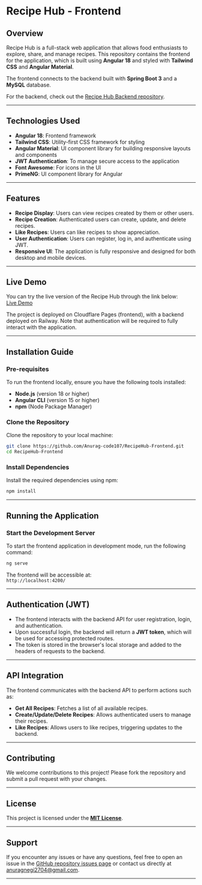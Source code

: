 # **Recipe Hub - Frontend**

## **Overview**

Recipe Hub is a full-stack web application that allows food enthusiasts to explore, share, and manage recipes. This repository contains the frontend for the application, which is built using **Angular 18** and styled with **Tailwind CSS** and **Angular Material**.

The frontend connects to the backend built with **Spring Boot 3** and a **MySQL** database.

For the backend, check out the [Recipe Hub Backend repository](https://github.com/Anurag-code107/RecipeHub-Backend).

---

## **Technologies Used**

- **Angular 18**: Frontend framework
- **Tailwind CSS**: Utility-first CSS framework for styling
- **Angular Material**: UI component library for building responsive layouts and components
- **JWT Authentication**: To manage secure access to the application
- **Font Awesome**: For icons in the UI
- **PrimeNG**: UI component library for Angular

---

## **Features**

- **Recipe Display**: Users can view recipes created by them or other users.
- **Recipe Creation**: Authenticated users can create, update, and delete recipes.
- **Like Recipes**: Users can like recipes to show appreciation.
- **User Authentication**: Users can register, log in, and authenticate using JWT.
- **Responsive UI**: The application is fully responsive and designed for both desktop and mobile devices.

---

## **Live Demo**

You can try the live version of the Recipe Hub through the link below:  
[Live Demo](https://recipehub-cwd.pages.dev/)

The project is deployed on Cloudflare Pages (frontend), with a backend deployed on Railway. Note that authentication will be required to fully interact with the application.

---

## **Installation Guide**

### **Pre-requisites**

To run the frontend locally, ensure you have the following tools installed:

- **Node.js** (version 18 or higher)
- **Angular CLI** (version 15 or higher)
- **npm** (Node Package Manager)

### **Clone the Repository**

Clone the repository to your local machine:

```bash
git clone https://github.com/Anurag-code107/RecipeHub-Frontend.git
cd RecipeHub-Frontend
```

### **Install Dependencies**

Install the required dependencies using npm:

```bash
npm install
```

---

## **Running the Application**

### **Start the Development Server**

To start the frontend application in development mode, run the following command:

```bash
ng serve
```

The frontend will be accessible at:  
`http://localhost:4200/`

---

## **Authentication (JWT)**

- The frontend interacts with the backend API for user registration, login, and authentication.
- Upon successful login, the backend will return a **JWT token**, which will be used for accessing protected routes.
- The token is stored in the browser's local storage and added to the headers of requests to the backend.

---

## **API Integration**

The frontend communicates with the backend API to perform actions such as:

- **Get All Recipes**: Fetches a list of all available recipes.
- **Create/Update/Delete Recipes**: Allows authenticated users to manage their recipes.
- **Like Recipes**: Allows users to like recipes, triggering updates to the backend.

---

## **Contributing**

We welcome contributions to this project! Please fork the repository and submit a pull request with your changes.

---

## **License**

This project is licensed under the [**MIT License**](LICENSE).

---

## **Support**

If you encounter any issues or have any questions, feel free to open an issue in the [GitHub repository issues page](https://github.com/Anurag-code107/RecipeHub-Frontend/issues) or contact us directly at [anuragnegi2704@gmail.com](mailto:anuragnegi2704@gmail.com).

---

